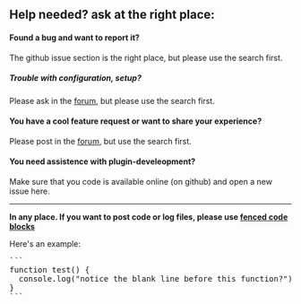 ## Help needed? ask at the right place:

#### Found a bug and want to report it?

The github issue section is the right place, but please use the search first.

#####  Trouble with configuration, setup?

Please ask in the [forum](http://forum.pimatic.org), but please use the search first.

####  You have a cool feature request or want to share your experience?

Please post in the [forum](http://forum.pimatic.org), but use the search first.

#### You need assistence with plugin-develeopment?

Make sure that you code is available online (on github) and open a new issue here.

--------------------------------------

**In any place. If you want to post code or log files, please use [fenced code blocks](https://help.github.com/articles/github-flavored-markdown/#fenced-code-blocks)**

Here's an example:

<pre>
```
function test() {
  console.log("notice the blank line before this function?");
}
```
</pre>

